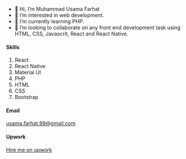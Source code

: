 - 👋 Hi, I’m Muhammad Usama Farhat
- 👀 I’m interested in web development.
- 🌱 I’m currently learning PHP.
- 💞️ I’m looking to collaborate on any front end development task using HTML, CSS, Javascrit, React and React Native.

#### Skills
1. React
2. React Native
3. Material UI
4. PHP
5. HTML
6. CSS
7. Bootstrap


#### Email
usama.farhat.99@gmail.com

#### Upwork
[Hire me on upwork](https://www.upwork.com/freelancers/~01a36c260b24da516c)

